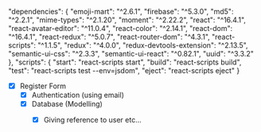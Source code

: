 
  "dependencies": {
    "emoji-mart": "^2.6.1",
    "firebase": "^5.3.0",
    "md5": "^2.2.1",
    "mime-types": "^2.1.20",
    "moment": "^2.22.2",
    "react": "^16.4.1",
    "react-avatar-editor": "^11.0.4",
    "react-color": "^2.14.1",
    "react-dom": "^16.4.1",
    "react-redux": "^5.0.7",
    "react-router-dom": "^4.3.1",
    "react-scripts": "^1.1.5",
    "redux": "^4.0.0",
    "redux-devtools-extension": "^2.13.5",
    "semantic-ui-css": "^2.3.3",
    "semantic-ui-react": "^0.82.1",
    "uuid": "^3.3.2"
  },
  "scripts": {
    "start": "react-scripts start",
    "build": "react-scripts build",
    "test": "react-scripts test --env=jsdom",
    "eject": "react-scripts eject"
  }

*[x] Register Form
  * [x] Authentication (using email)
  * [x] Database (Modelling)
    * [x] Giving reference to user etc...

